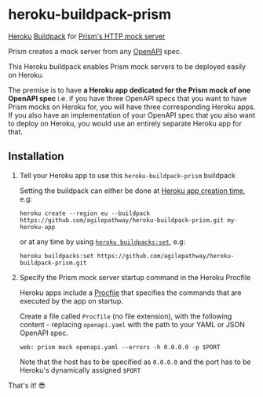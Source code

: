 # heroku-buildpack-prism
[Heroku](https://www.heroku.com/) [Buildpack](https://devcenter.heroku.com/articles/buildpacks) for 
[Prism's HTTP mock server](https://stoplight.io/open-source/prism)

Prism creates a mock server from any [OpenAPI](https://oai.github.io/Documentation/introduction.html) spec.

This Heroku buildpack enables Prism mock servers to be deployed easily on Heroku.

The premise is to have **a Heroku app dedicated for the Prism mock of one OpenAPI spec** i.e. if you have three OpenAPI specs that you want to have Prism mocks on Heroku for, you will have three corresponding Heroku apps.  If you also have an implementation of your OpenAPI spec that you also want to deploy on Heroku, you would use an entirely separate Heroku app for that.

## Installation

1. Tell your Heroku app to use this `heroku-buildpack-prism` buildpack

   Setting the buildpack can either be done at 
   [Heroku app creation time](https://devcenter.heroku.com/articles/heroku-cli-commands#heroku-apps-create-app), e.g:

   `heroku create --region eu --buildpack https://github.com/agilepathway/heroku-buildpack-prism.git my-heroku-app`

   or at any time by using [`heroku buildpacks:set`](https://devcenter.heroku.com/articles/heroku-cli-commands#heroku-buildpacks-set-buildpack), e.g:

   `heroku buildpacks:set https://github.com/agilepathway/heroku-buildpack-prism.git`

2. Specify the Prism mock server startup command in the Heroku Procfile

   Heroku apps include a [Procfile](https://devcenter.heroku.com/articles/procfile) that specifies the commands that are executed by the app on startup.

   Create a file called `Procfile` (no file extension), with the following content - replacing `openapi.yaml` with the path to your YAML or JSON OpenAPI spec.

   `web: prism mock openapi.yaml --errors -h 0.0.0.0 -p $PORT`

   Note that the host has to be specified as `0.0.0.0` and the port has to be Heroku's dynamically assigned `$PORT`

That's it! :sunglasses:




